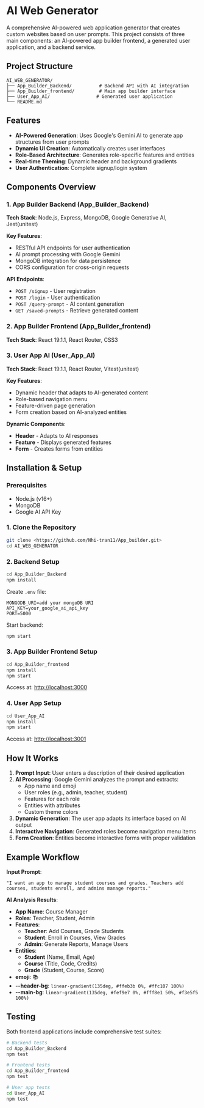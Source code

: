 # AI Web Generator

A comprehensive AI-powered web application generator that creates custom websites based on user prompts. This project consists of three main components: an AI-powered app builder frontend, a generated user application, and a backend service.

## Project Structure

```
AI_WEB_GENERATOR/
├── App_Builder_Backend/          # Backend API with AI integration
├── App_Builder_frontend/         # Main app builder interface
├── User_App_AI/                 # Generated user application
└── README.md
```

## Features

- **AI-Powered Generation**: Uses Google's Gemini AI to generate app structures from user prompts
- **Dynamic UI Creation**: Automatically creates user interfaces 
- **Role-Based Architecture**: Generates role-specific features and entities
- **Real-time Theming**: Dynamic header and background gradients
- **User Authentication**: Complete signup/login system


##  Components Overview

### 1. App Builder Backend (App_Builder_Backend)

**Tech Stack**: Node.js, Express, MongoDB, Google Generative AI, Jest(unitest)

**Key Features**:
- RESTful API endpoints for user authentication
- AI prompt processing with Google Gemini
- MongoDB integration for data persistence
- CORS configuration for cross-origin requests

**API Endpoints**:
- `POST /signup` - User registration
- `POST /login` - User authentication  
- `POST /query-prompt` - AI content generation
- `GET /saved-prompts` - Retrieve generated content

### 2. App Builder Frontend (App_Builder_frontend)

**Tech Stack**: React 19.1.1, React Router, CSS3

### 3. User App AI (User_App_AI)

**Tech Stack**: React 19.1.1, React Router, Vitest(unitest)

**Key Features**:
- Dynamic header that adapts to AI-generated content
- Role-based navigation menu
- Feature-driven page generation
- Form creation based on AI-analyzed entities

**Dynamic Components**:
- **Header** - Adapts to AI responses
- **Feature** - Displays generated features
- **Form** - Creates forms from entities

## Installation & Setup

### Prerequisites
- Node.js (v16+)
- MongoDB
- Google AI API Key

### 1. Clone the Repository
```bash
git clone <https://github.com/Nhi-tran11/App_builder.git>
cd AI_WEB_GENERATOR
```

### 2. Backend Setup
```bash
cd App_Builder_Backend
npm install
```

Create `.env` file:
```env
MONGODB_URI=add your mongoDB URI
API_KEY=your_google_ai_api_key
PORT=5000
```

Start backend:
```bash
npm start
```

### 3. App Builder Frontend Setup
```bash
cd App_Builder_frontend
npm install
npm start
```
Access at: [http://localhost:3000](http://localhost:3000)

### 4. User App Setup
```bash
cd User_App_AI
npm install
npm start
```
Access at: [http://localhost:3001](http://localhost:3001)

## How It Works

1. **Prompt Input**: User enters a description of their desired application
2. **AI Processing**: Google Gemini analyzes the prompt and extracts:
   - App name and emoji
   - User roles (e.g., admin, teacher, student)
   - Features for each role
   - Entities with attributes
   - Custom theme colors
3. **Dynamic Generation**: The user app adapts its interface based on AI output
4. **Interactive Navigation**: Generated roles become navigation menu items
5. **Form Creation**: Entities become interactive forms with proper validation

## Example Workflow

**Input Prompt**: 
```
"I want an app to manage student courses and grades. Teachers add courses, students enroll, and admins manage reports."
```

**AI Analysis Results**:
- **App Name**: Course Manager  
- **Roles**: Teacher, Student, Admin  
- **Features**:  
  - **Teacher**: Add Courses, Grade Students  
  - **Student**: Enroll in Courses, View Grades  
  - **Admin**: Generate Reports, Manage Users  
- **Entities**:  
  - **Student** (Name, Email, Age)  
  - **Course** (Title, Code, Credits)  
  - **Grade** (Student, Course, Score)  
- **emoji**: 📚  
- **--header-bg**: `linear-gradient(135deg, #ffeb3b 0%, #ffc107 100%)`  
- **--main-bg**: `linear-gradient(135deg, #fef9e7 0%, #fff8e1 50%, #f3e5f5 100%)`  

## Testing

Both frontend applications include comprehensive test suites:

```bash
# Backend tests
cd App_Builder_Backend
npm test

# Frontend tests  
cd App_Builder_frontend
npm test

# User app tests
cd User_App_AI  
npm test
```
